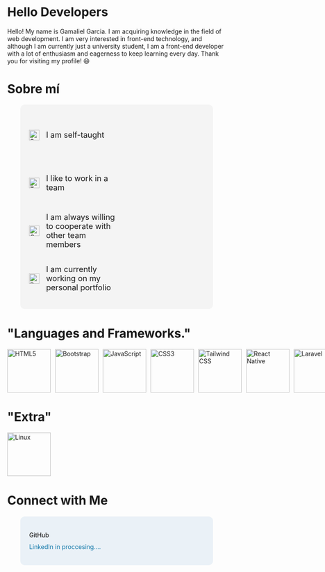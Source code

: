 # Hello Developers

Hello! My name is Gamaliel Garcia. I am acquiring knowledge in the field of web development. I am very interested in front-end technology, and although I am currently just a university student, I am a front-end developer with a lot of enthusiasm and eagerness to keep learning every day. Thank you for visiting my profile! 😄


# Sobre mí 
<div style="display: flex; align-items: flex-start; justify-content: space-between; padding: 20px; background-color: #f4f4f4; border-radius: 10px; max-width: 80%; margin: 0 auto;">
  <div style="flex: 1; max-width: 50%;">
    <ul style="list-style-type: none; padding: 0; margin: 0;">
      <li style="display: flex; align-items: center; margin-bottom: 10px; height: 100px;">
        <img src="https://img.icons8.com/color/24/000000/book.png" alt="Self-taught" style="margin-right: 15px; height: 24px; width: auto; object-fit: contain;">
        <span style="font-size: 18px; flex: 1; display: flex; align-items: center;">I am self-taught</span>
      </li>
      <li style="display: flex; align-items: center; margin-bottom: 10px; height: 100px;">
        <img src="https://img.icons8.com/color/24/000000/teamwork.png" alt="Teamwork" style="margin-right: 15px; height: 24px; width: auto;">
        <span style="font-size: 18px; flex: 1; display: flex; align-items: center;">I like to work in a team</span>
      </li>
      <li style="display: flex; align-items: center; margin-bottom: 10px; height: 100px;">
        <img src="https://img.icons8.com/color/24/000000/handshake.png" alt="Cooperation" style="margin-right: 15px; height: 24px; width: auto;">
        <span style="font-size: 18px; flex: 1; display: flex; align-items: center;">I am always willing to cooperate with other team members</span>
      </li>
      <li style="display: flex; align-items: center; height: 100px;">
        <img src="https://img.icons8.com/color/24/000000/telescope.png" alt="Personal portfolio" style="margin-right: 15px; height: 24px; width: auto;">
        <span style="font-size: 18px;">I am currently working on my personal portfolio</span>
      </li>
    </ul>
  </div>
</div>

# "Languages and Frameworks."

<div style="display: flex; align-items: center;">
  <!-- HTML5 -->
  <img src="https://upload.wikimedia.org/wikipedia/commons/6/61/HTML5_logo_and_wordmark.svg" alt="HTML5" width="100" height="100" style="object-fit: contain; margin-right: 10px;">
  
  <!-- Bootstrap -->
  <img src="https://upload.wikimedia.org/wikipedia/commons/b/b2/Bootstrap_logo.svg" alt="Bootstrap" width="100" height="100" style="object-fit: contain; margin-right: 10px;">
  
  <!-- JavaScript -->
  <img src="https://upload.wikimedia.org/wikipedia/commons/6/6a/JavaScript-logo.png" alt="JavaScript" width="100" height="100" style="object-fit: contain; margin-right: 10px;">
  
  <!-- CSS3 -->
  <img src="https://upload.wikimedia.org/wikipedia/commons/d/d5/CSS3_logo_and_wordmark.svg" alt="CSS3" width="100" height="100" style="object-fit: contain; margin-right: 10px;">
  
  <!-- Tailwind CSS -->
  <img src="https://upload.wikimedia.org/wikipedia/commons/d/d5/Tailwind_CSS_Logo.svg" alt="Tailwind CSS" width="100" height="100" style="object-fit: contain; margin-right: 10px;">
  
  <!-- React Native -->
  <img src="https://upload.wikimedia.org/wikipedia/commons/a/a7/React-icon.svg" alt="React Native" width="100" height="100" style="object-fit: contain; margin-right: 10px;">
    <!-- Laravel -->
  <img src="https://upload.wikimedia.org/wikipedia/commons/9/9a/Laravel.svg" alt="Laravel" width="100" height="100" style="object-fit: contain; margin-right: 10px;">
  
  <br>
  <br>
     <!-- php-->
  <img src="https://holatelcel.com/wp-content/uploads/2016/09/Webysther_20160423_-_Elephpant.svg_.png" alt="php" width="100" height="100" style="object-fit: contain;">
       <!-- git-->
  <img src="https://upload.wikimedia.org/wikipedia/commons/thumb/3/3f/Git_icon.svg/2048px-Git_icon.svg.png" alt="php" width="100" height="100" style="object-fit: contain;">

</div>

# "Extra"
<div style="display: flex; align-items: center;">
  <!-- Linux -->
  <img src="https://upload.wikimedia.org/wikipedia/commons/thumb/3/35/Tux.svg/1200px-Tux.svg.png" alt="Linux" width="100" height="100" style="object-fit: contain; margin-right: 10px;"> 

</div>

# Connect with Me
<div style="padding: 20px; background-color: #eaf1f7; border-radius: 10px; max-width: 80%; margin: 20px auto;">
  <ul style="list-style-type: none; padding: 0;">
    <li style="margin-bottom: 10px;">
      <a href="https://github.com/Griezman2003" target="_blank" style="display: flex; align-items: center; text-decoration: none; color: #000;">
        GitHub
      </a>
    </li>
    <li style="margin-bottom: 10px;">
      <a href="https://www.linkedin.com/in/yourprofile/" target="_blank" style="display: flex; align-items: center; text-decoration: none; color: #0e76a8;">
        LinkedIn in proccesing....
      </a>
    </li>
    <!-- Add more social media links -->
  </ul>
</div>







